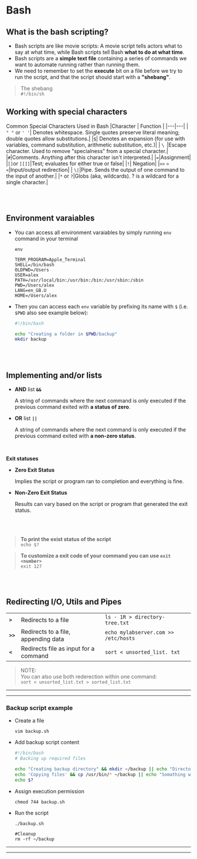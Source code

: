 # Bash

## What is the bash scripting?

- Bash scripts are like movie scripts: A movie script tells actors what to say at what time, while Bash scripts tell Bash **what to do at what time**.
- Bash scripts are a **simple text file** containing a series of commands we want to automate running rather than running them.
- We need to remember to set the **execute** bit on a file before we try to run the script, and that the script should start with a **"shebang"**.

> The shebang<br>
> `#!/bin/sh`

## Working with special characters

Common Special Characters Used in Bash
|Character | Function |
|---|---|
| `" "` or `' '`| Denotes whitespace. Single quotes preserve literal meaning; double quotes allow substitutions.|
|`$`| Denotes an expansion (for use with variables, command substitution, arithmetic substitution, etc.)|
| `\ `|Escape character. Used to remove "specialness" from a special character.|
|`#`|Comments. Anything after this character isn't interpreted.|
|`=`|Assignment|
|`[]`or `[[]]`|Test; evaluates for either true or false|
|`!`| Negation|
|`>>` `>` `<`|Input/output redirection|
| `\|`|Pipe. Sends the output of one command to the input of another.|
|`*` or `?`|Globs (aka, wildcards). ? is a wildcard for a single character.|

<br><br>

## Environment varaiables

- You can access all environment varaiables by simply running `env` command in your terminal

    ```shell
    env

    TERM_PROGRAM=Apple_Terminal
    SHELL=/bin/bash
    OLDPWD=/Users
    USER=alex
    PATH=/usr/local/bin:/usr/bin:/bin:/usr/sbin:/sbin
    PWD=/Users/alex
    LANG=en_GB.U
    HOME=/Users/alex
    ```

- Then you can access each `env` variable by prefixing its name with `$` (i.e. `$PWD` also see example below):

    ```bash
    #!/bin/bash

    echo "Creating a folder in $PWD/backup"
    mkdir backup
    ```

<br><br>
## Implementing and/or lists

- **AND** list **`&&`** 

    A string of commands where the next command is only executed if the previous command exited with **a status of zero**.

- **OR** list **`||`**

    A string of commands where the next command is only executed if the previous command exited with **a non-zero status**.


<br>

**Exit statuses**
- **Zero Exit Status**

    Implies the script or program ran to completion and everything is fine.
- **Non-Zero Exit Status**

    Results can vary based on the script or program that generated the exit status.

<br>
<br>

> **To print the exist status of the script**<br>
> `echo $?`

> **To customize a exit code of your command you can use `exit <number>`**<br>
>`exit 127`


<br>
<br>
 
 ## Redirecting I/O, Utils and Pipes
||||
|---|---|---|
|**`>`**|Redirects to a file|`ls - 1R > directory-tree.txt`|
|**`>>`**|Redirects to a file, appending data|`echo mylabserver.com >> /etc/hosts`|
|**`<`**|Redirects file as input for a command|`sort < unsorted_list. txt`|

> NOTE: <br>
> You can also use both rederection within one command:<br>
>`sort < unsorted_list.txt > sorted_list.txt`










<hr><hr>

### Backup script example
- Create a file

    ```shell
    vim backup.sh
    ```
- Add backup script content
    ```bash
    #!/bin/bash
    # Backing up required files

    echo "Creating backup directory" && mkdir ~/backup || echo "Directory already exists"
    echo 'Copying files' && cp /usr/bin/* ~/backup || echo "Somathing went wrong"
    echo $?
    ```

- Assign execution permission
    ```shell
    chmod 744 backup.sh
    ```
- Run the script
    ```shell
    ./backup.sh

    #Cleanup
    rm -rf ~/backup
    ```
<hr><hr>